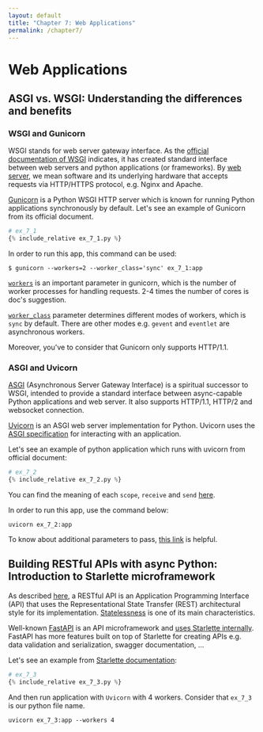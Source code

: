 ```yaml
---
layout: default
title: "Chapter 7: Web Applications"
permalink: /chapter7/
---
```


# Web Applications
## ASGI vs. WSGI: Understanding the differences and benefits
### WSGI and Gunicorn
WSGI stands for web server gateway interface. 
As the [official documentation of WSGI](https://peps.python.org/pep-3333/) indicates,
it has created standard interface between web servers and python applications (or frameworks).
By [web server](https://en.wikipedia.org/wiki/Web_server), 
we mean software and its underlying hardware that accepts requests via HTTP/HTTPS protocol, e.g. Nginx and Apache.

[Gunicorn](https://gunicorn.org/) is a Python WSGI HTTP server 
which is known for running Python applications synchronously by default.
Let's see an example of Gunicorn from its official document.

```python
# ex_7_1
{% include_relative ex_7_1.py %}
```

In order to run this app, this command can be used:
```shell
$ gunicorn --workers=2 --worker_class='sync' ex_7_1:app
```

[`workers`](https://docs.gunicorn.org/en/latest/settings.html#workers)
is an important parameter in gunicorn, which is the number of worker processes for handling requests.
2-4 times the number of cores is doc's suggestion.

[`worker_class`](https://docs.gunicorn.org/en/latest/settings.html#worker-class) 
parameter determines different modes of workers, which is `sync` by default.
There are other modes e.g. `gevent` and `eventlet` are  asynchronous workers.

Moreover, you've to consider that Gunicorn only supports HTTP/1.1.

### ASGI and Uvicorn
[ASGI](https://asgi.readthedocs.io/en/latest/) (Asynchronous Server Gateway Interface) is a spiritual successor to WSGI,
intended to provide a standard interface between async-capable Python applications and web server.
It also supports HTTP/1.1, HTTP/2 and websocket connection.

[Uvicorn](https://www.uvicorn.org/) is an ASGI web server implementation for Python.
Uvicorn uses the [ASGI specification](https://asgi.readthedocs.io/en/latest/) for interacting with an application.

Let's see an example of python application which runs with uvicorn from official document:
```python
# ex_7_2
{% include_relative ex_7_2.py %}
```
You can find the meaning of each `scope`, `receive` and `send` [here](https://www.uvicorn.org/#the-asgi-interface).

In order to run this app, use the command below:
```shell
uvicorn ex_7_2:app
```
To know about additional parameters to pass, [this link](https://www.uvicorn.org/#command-line-options) is helpful.
## Building RESTful APIs with async Python: Introduction to Starlette microframework
As described [here](https://positiwise.com/blog/difference-between-restapi-restful-api),
a RESTful API is an Application Programming Interface (API) 
that uses the Representational State Transfer (REST) architectural style for its implementation. 
[Statelessness](https://aws.amazon.com/what-is/restful-api/#:~:text=discover%20more%20resources.-,Statelessness,-In%20REST%20architecture) 
is one of its main characteristics.

Well-known [FastAPI](https://fastapi.tiangolo.com/) 
is an API microframework and [uses Starlette internally](https://fastapi.tiangolo.com/benchmarks/).
FastAPI has more features built on top of Starlette for creating APIs 
e.g. data validation and serialization, swagger documentation, ...

Let's see an example from [Starlette documentation](https://www.starlette.io/):

```python
# ex_7_3
{% include_relative ex_7_3.py %}
```

And then run application with `Uvicorn` with 4 workers. Consider that `ex_7_3` is our python file name.
```shell
uvicorn ex_7_3:app --workers 4
```
